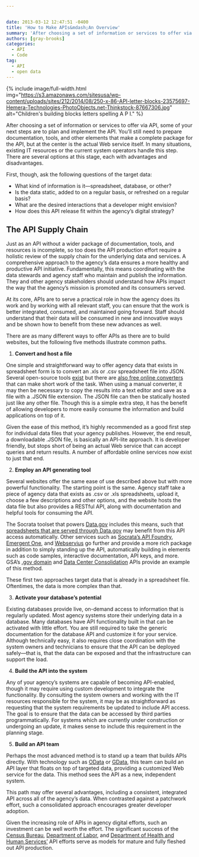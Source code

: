 ```yaml
---


date: 2013-03-12 12:47:51 -0400
title: 'How to Make APIs&mdash;An Overview'
summary: 'After choosing a set of information or services to offer via API, some of your next steps are to plan and implement the API. You&amp;#8217;ll still need to prepare documentation, tools, and other elements that make a complete package for the API, but at the center is the actual Web service itself. In many situations,'
authors: [gray-brooks]
categories:
  - API
  - Code
tag:
  - API
  - open data
---
```



{% include image/full-width.html img="https://s3.amazonaws.com/sitesusa/wp-content/uploads/sites/212/2014/08/250-x-86-API-letter-blocks-23575697-Hemera-Technologies-PhotoObjects.net-Thinkstock-87667306.jpg" alt="Children's building blocks letters spelling A P I." %} 

After choosing a set of information or services to offer via API, some of your next steps are to plan and implement the API. You&#8217;ll still need to prepare documentation, tools, and other elements that make a complete package for the API, but at the center is the actual Web service itself. In many situations, existing IT resources or the current system operators handle this step. There are several options at this stage, each with advantages and disadvantages.

First, though, ask the following questions of the target data:

  * What kind of information is it—spreadsheet, database, or other?
  * Is the data static, added to on a regular basis, or refreshed on a regular basis?
  * What are the desired interactions that a developer might envision?
  * How does this API release fit within the agency&#8217;s digital strategy?

## The API Supply Chain

Just as an API without a wider package of documentation, tools, and resources is incomplete, so too does the API production effort require a holistic review of the supply chain for the underlying data and services. A comprehensive approach to the agency&#8217;s data ensures a more healthy and productive API initiative. Fundamentally, this means coordinating with the data stewards and agency staff who maintain and publish the information. They and other agency stakeholders should understand how APIs impact the way that the agency’s  mission is promoted and its consumers served.

At its core, APIs are to serve a practical role in how the agency does its work and by working with all relevant staff, you can ensure that the work is better integrated, consumed, and maintained going forward. Staff should understand that their data will be consumed in new and innovative ways and be shown how to benefit from these new advances as well.

There are as many different ways to offer APIs as there are to build websites, but the following five methods illustrate common paths.

  1. **Convert and host a file**

One simple and straightforward way to offer agency data that exists in spreadsheet form is to convert an .xls or .csv spreadsheet file into JSON. Several open-source tools [exist](https://www.google.com/search?q=csv+to+json+open+source) but there are [also free online converters](http://stackoverflow.com/questions/662859/converting-csv-xls-to-json) that can make short work of the task. When using a manual converter, it may then be necessary to copy the results into a text editor and save as a file with a .JSON file extension. The JSON file can then be statically hosted just like any other file. Though this is a simple extra step, it has the benefit of allowing developers to more easily consume the information and build applications on top of it.

Given the ease of this method, it’s  highly recommended as a good first step for individual data files that your agency publishes. However, the end result, a downloadable .JSON file, is basically an API-lite approach. It is developer friendly, but stops short of being an actual Web service that can accept queries and return results. A number of affordable online services now exist to just that end.

<ol start="2">
  <li>
    <strong>Employ an API generating tool</strong>
  </li>
</ol>

Several websites offer the same ease of use described above but with more powerful functionality. The starting point is the same. Agency staff take a piece of agency data that exists as .csv or .xls spreadsheets, upload it, choose a few descriptions and other options, and the website hosts the data file but also provides a RESTful API, along with documentation and helpful tools for consuming the API.

The Socrata toolset that powers [Data.gov](http://www.data.gov/) includes this means, such that [spreadsheets that are served through Data.gov](https://www.WHATEVER/2013/04/30/producing-apis-through-data-gov/ "Producing APIs through Data.gov") may benefit from this API access automatically. Other services such as [Socrata’s  API Foundry](http://www.socrata.com/api-foundry/), [Emergent One](http://www.emergentone.com/), and [Webservius](http://www.webservius.com/corp/) go further and provide a more rich package in addition to simply standing up the API, automatically building in elements such as code samples, interactive documentation, API keys, and more. GSA&#8217;s [.gov domain](https://explore.data.gov/Federal-Government-Finances-and-Employment/Federal-Executive-Agency-Internet-Domains-as-of-04/ku4m-7ynp?) and [Data Center Consolidation](https://explore.data.gov/Federal-Government-Finances-and-Employment/Federal-Data-Center-Consolidation-Initiative-FDCCI/d5wm-4c37) APIs provide an example of this method.

These first two approaches target data that is already in a spreadsheet file. Oftentimes, the data is more complex than that.

<ol start="3">
  <li>
    <strong>Activate your database&#8217;s potential</strong>
  </li>
</ol>

Existing databases provide live, on-demand access to information that is regularly updated. Most agency systems store their underlying data in a database. Many databases have API functionality built in that can be activated with little effort. You are still required to take the generic documentation for the database API and customize it for your service. Although technically easy, it also requires close coordination with the system owners and technicians to ensure that the API can be deployed safely—that is, that the data can be exposed and that the infrastructure can support the load.

<ol start="4">
  <li>
    <strong>Build the API into the system</strong>
  </li>
</ol>

Any of your agency’s  systems are capable of becoming API-enabled, though it may require using custom development to integrate the functionality. By consulting the system owners and working with the IT resources responsible for the system, it may be as straightforward as requesting that the system requirements be updated to include API access. The goal is to ensure that the data can be accessed by third parties programmatically. For systems which are currently under construction or undergoing an update, it makes sense to include this requirement in the planning stage.

<ol start="5">
  <li>
    <strong>Build an API team</strong>
  </li>
</ol>

Perhaps the most advanced method is to stand up a team that builds APIs directly. With technology such as [OData](http://www.odata.org/) or [GData](https://developers.google.com/gdata/), this team can build an API layer that floats on top of targeted data, providing a customized Web service for the data. This method sees the API as a new, independent system.

This path may offer several advantages, including a consistent, integrated API across all of the agency’s  data. When contrasted against a patchwork effort, such a consolidated approach encourages greater developer adoption.

Given the increasing role of APIs in agency digital efforts, such an investment can be well worth the effort. The significant success of the [Census Bureau](http://www.census.gov/developers/), [Department of Labor](http://developer.dol.gov/), and [Department of Health and Human Services’](http://www.healthdata.gov/) API efforts serve as models for mature and fully fleshed out API production.